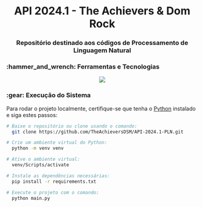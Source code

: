 <br id="inicio">

<h1 align="center">API 2024.1 - The Achievers & Dom Rock</h1>
<h3 align="center">Repositório destinado aos códigos de Processamento de Linguagem Natural</h2>

 <span id="techtools">
 <h3>:hammer_and_wrench: Ferramentas e Tecnologias</h3>
 
 <p align="center">
  <img src="https://img.shields.io/badge/Python-23121011?style=for-the-badge&logo=python&logoColor=000000&color=CED4DA"/>
</p>
 
 
 <h3>:gear: Execução do Sistema</h3>
 <p>Para rodar o projeto localmente, certifique-se que tenha o <a href="https://www.python.org/downloads/">Python</a> instalado e siga estes passos:</p>

```bash 
# Baixe o repositório ou clone usando o comando:
  git clone https://github.com/TheAchieversDSM/API-2024.1-PLN.git

# Crie um ambiente virtual do Python:
  python -m venv venv

# Ative o ambiente virtual:
  venv/Scripts/activate

# Instale as dependências necessárias:
  pip install -r requirements.txt

# Execute o projeto com o comando:
  python main.py
```
